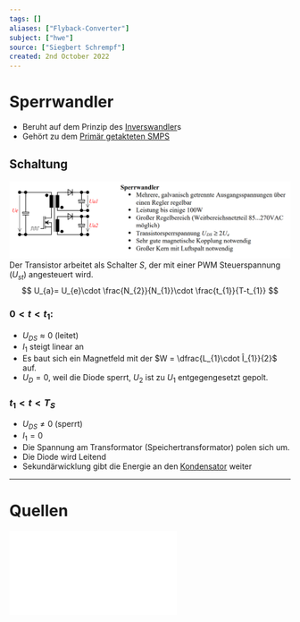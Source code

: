 ```yaml
---
tags: []
aliases: ["Flyback-Converter"]
subject: ["hwe"]
source: ["Siegbert Schrempf"]
created: 2nd October 2022
---
```


# Sperrwandler

- Beruht auf dem Prinzip des [Inverswandler](Inverswandler.md)s
- Gehört zu dem [Primär getakteten SMPS](Primär%20getakteter%20Schaltregler.md)

## Schaltung

![SperrwandlerIMG](../assets/SperrwandlerIMG.png)
Der Transistor arbeitet als Schalter $S$, der mit einer PWM Steuerspannung ($U_{st}$) angesteuert wird.
$$
U_{a}= U_{e}\cdot \frac{N_{2}}{N_{1}}\cdot \frac{t_{1}}{T-t_{1}}
$$

### $0<t<t_{1}$:

- $U_{DS}\approx 0$ (leitet)
- $I_{1}$ steigt linear an
- Es baut sich ein Magnetfeld mit der [](../Induktivitäten.md#Induktivitäten%20als%20Bauelemente%20Leistungselektronischen%20Schaltungen|Energie) $W = \dfrac{L_{1}\cdot Î_{1}}{2}$ auf.
- $U_{D}=0$, weil die Diode sperrt, $U_{2}$ ist zu $U_{1}$ entgegengesetzt gepolt.

### $t_{1} < t < T_{S}$

- $U_{DS} \neq 0$ (sperrt)
- $I_{1}=0$
- Die Spannung am Transformator (Speichertransformator) polen sich um.
- Die Diode wird Leitend
- Sekundärwicklung gibt die Energie an den [Kondensator](../Kapazität.md) weiter

---

# Quellen

![Schaltnetzteile_Schmidt-Walter](../assets/pdf/Schaltnetzteile_Schmidt-Walter.pdf)
